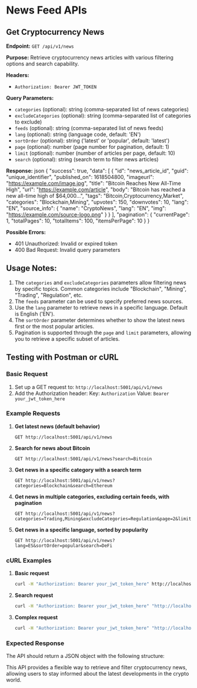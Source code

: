 # News Feed APIs

## Get Cryptocurrency News

**Endpoint:** `GET /api/v1/news`

**Purpose:** Retrieve cryptocurrency news articles with various filtering options and search capability.

**Headers:**
- `Authorization: Bearer JWT_TOKEN`

**Query Parameters:**
- `categories` (optional): string (comma-separated list of news categories)
- `excludeCategories` (optional): string (comma-separated list of categories to exclude)
- `feeds` (optional): string (comma-separated list of news feeds)
- `lang` (optional): string (language code, default: 'EN')
- `sortOrder` (optional): string ('latest' or 'popular', default: 'latest')
- `page` (optional): number (page number for pagination, default: 1)
- `limit` (optional): number (number of articles per page, default: 10)
- `search` (optional): string (search term to filter news articles)

**Response:**
json
{
"success": true,
"data": [
{
"id": "news_article_id",
"guid": "unique_identifier",
"published_on": 1618504800,
"imageurl": "https://example.com/image.jpg",
"title": "Bitcoin Reaches New All-Time High",
"url": "https://example.com/article",
"body": "Bitcoin has reached a new all-time high of $64,000...",
"tags": "Bitcoin,Cryptocurrency,Market",
"categories": "Blockchain,Mining",
"upvotes": 150,
"downvotes": 10,
"lang": "EN",
"source_info": {
"name": "CryptoNews",
"lang": "EN",
"img": "https://example.com/source-logo.png"
}
}
],
"pagination": {
"currentPage": 1,
"totalPages": 10,
"totalItems": 100,
"itemsPerPage": 10
}
}

**Possible Errors:**
- 401 Unauthorized: Invalid or expired token
- 400 Bad Request: Invalid query parameters

## Usage Notes:
1. The `categories` and `excludeCategories` parameters allow filtering news by specific topics. Common categories include "Blockchain", "Mining", "Trading", "Regulation", etc.
2. The `feeds` parameter can be used to specify preferred news sources.
3. Use the `lang` parameter to retrieve news in a specific language. Default is English ('EN').
4. The `sortOrder` parameter determines whether to show the latest news first or the most popular articles.
5. Pagination is supported through the `page` and `limit` parameters, allowing you to retrieve a specific subset of articles.

## Testing with Postman or cURL

### Basic Request
1. Set up a GET request to: `http://localhost:5001/api/v1/news`
2. Add the Authorization header:
   Key: `Authorization`
   Value: `Bearer your_jwt_token_here`

### Example Requests

1. **Get latest news (default behavior)**
   ```
   GET http://localhost:5001/api/v1/news
   ```

2. **Search for news about Bitcoin**
   ```
   GET http://localhost:5001/api/v1/news?search=Bitcoin
   ```

3. **Get news in a specific category with a search term**
   ```
   GET http://localhost:5001/api/v1/news?categories=Blockchain&search=Ethereum
   ```

4. **Get news in multiple categories, excluding certain feeds, with pagination**
   ```
   GET http://localhost:5001/api/v1/news?categories=Trading,Mining&excludeCategories=Regulation&page=2&limit=15&search=NFT
   ```

5. **Get news in a specific language, sorted by popularity**
   ```
   GET http://localhost:5001/api/v1/news?lang=ES&sortOrder=popular&search=DeFi
   ```

### cURL Examples

1. **Basic request**
   ```bash
   curl -H "Authorization: Bearer your_jwt_token_here" http://localhost:5001/api/v1/news
   ```

2. **Search request**
   ```bash
   curl -H "Authorization: Bearer your_jwt_token_here" "http://localhost:5001/api/v1/news?search=Bitcoin"
   ```

3. **Complex request**
   ```bash
   curl -H "Authorization: Bearer your_jwt_token_here" "http://localhost:5001/api/v1/news?categories=Blockchain,Trading&excludeCategories=Regulation&page=2&limit=15&search=NFT&lang=EN&sortOrder=latest"
   ```

### Expected Response
The API should return a JSON object with the following structure:

This API provides a flexible way to retrieve and filter cryptocurrency news, allowing users to stay informed about the latest developments in the crypto world.